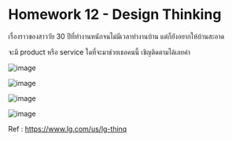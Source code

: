 # Homework 12 - Design Thinking
เรื่องราวของสาววัย 30 ปีที่ทำงานหนักจนไม่มีเวลาทำงานบ้าน แต่ก็ยังอยากให้บ้านสะอาด 

จะมี product หรือ service ใดที่จะมาช่วยเธอคนนี้ เชิญติดตามได้เลยค่า

![image](https://user-images.githubusercontent.com/78222887/122256283-19cd5e00-cef9-11eb-81f5-27cd604fb9ae.png)

![image](https://user-images.githubusercontent.com/78222887/122256236-0fab5f80-cef9-11eb-8853-94f221e3ced5.png)

![image](https://user-images.githubusercontent.com/78222887/122256322-25208980-cef9-11eb-8343-00391696e00e.png)

![image](https://user-images.githubusercontent.com/78222887/122256359-3073b500-cef9-11eb-9d9e-12f1f6f0bd5d.png)

Ref : https://www.lg.com/us/lg-thinq
